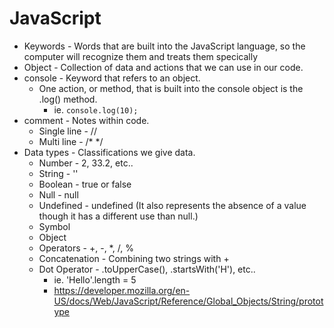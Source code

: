 # JavaScript

* Keywords - Words that are built into the JavaScript language, so the computer will recognize them and treats them specically
* Object - Collection of data and actions that we can use in our code.
* console - Keyword that refers to an object.
    * One action, or method, that is built into the console object is the .log() method. 
        * ie. `console.log(10);`
* comment - Notes within code.
    * Single line - //
    * Multi line - /* */
* Data types - Classifications we give data.
    * Number - 2, 33.2, etc..
    * String - ''
    * Boolean - true or false
    * Null - null
    * Undefined - undefined (It also represents the absence of a value though it has a different use than null.)
    * Symbol
    * Object
    * Operators - +, -, *, /, %
    * Concatenation - Combining two strings with +
    * Dot Operator - .toUpperCase(), .startsWith('H'), etc..
        * ie. 'Hello'.length = 5
        * https://developer.mozilla.org/en-US/docs/Web/JavaScript/Reference/Global_Objects/String/prototype
    
